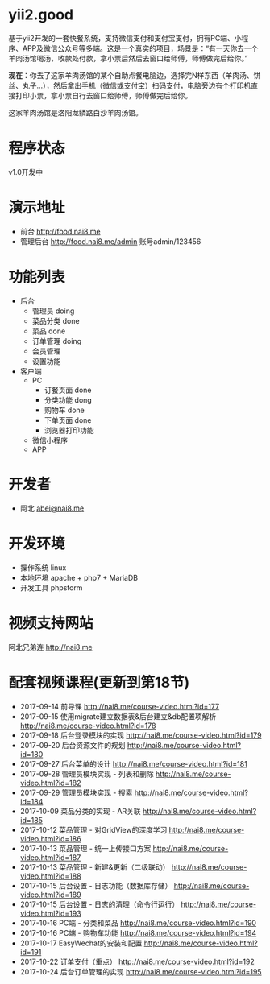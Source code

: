 yii2.good
============================
基于yii2开发的一套快餐系统，支持微信支付和支付宝支付，拥有PC端、小程序、APP及微信公众号等多端。这是一个真实的项目，场景是：“有一天你去一个羊肉汤馆喝汤，收款处付款，拿小票后然后去窗口给师傅，师傅做完后给你。”

**现在**：你去了这家羊肉汤馆的某个自助点餐电脑边，选择完N样东西（羊肉汤、饼丝、丸子...），然后拿出手机（微信或支付宝）扫码支付，电脑旁边有个打印机直接打印小票，拿小票自行去窗口给师傅，师傅做完后给你。

这家羊肉汤馆是洛阳龙鳞路白沙羊肉汤馆。

# 程序状态
v1.0开发中

# 演示地址
- 前台 http://food.nai8.me
- 管理后台 http://food.nai8.me/admin  账号admin/123456

# 功能列表
- 后台
  - 管理员 doing
  - 菜品分类 done
  - 菜品 done
  - 订单管理 doing
  - 会员管理
  - 设置功能
- 客户端
  - PC
    - 订餐页面 done
    - 分类功能 dong
    - 购物车 done
    - 下单页面 done
    - 浏览器打印功能
  - 微信小程序
  - APP

# 开发者
- 阿北 <abei@nai8.me>

# 开发环境
- 操作系统 linux
- 本地环境 apache + php7 + MariaDB
- 开发工具 phpstorm

# 视频支持网站
阿北兄弟连 http://nai8.me

# 配套视频课程(更新到第18节)
- 2017-09-14 前导课 http://nai8.me/course-video.html?id=177
- 2017-09-15 使用migrate建立数据表&后台建立&db配置项解析 http://nai8.me/course-video.html?id=178
- 2017-09-18 后台登录模块的实现 http://nai8.me/course-video.html?id=179
- 2017-09-20 后台资源文件的规划 http://nai8.me/course-video.html?id=180
- 2017-09-27 后台菜单的设计 http://nai8.me/course-video.html?id=181
- 2017-09-28 管理员模块实现 - 列表和删除 http://nai8.me/course-video.html?id=182
- 2017-09-29 管理员模块实现 - 搜索 http://nai8.me/course-video.html?id=184
- 2017-10-09 菜品分类的实现 - AR关联 http://nai8.me/course-video.html?id=185
- 2017-10-12 菜品管理 - 对GridView的深度学习 http://nai8.me/course-video.html?id=186
- 2017-10-13 菜品管理 - 统一上传接口方案 http://nai8.me/course-video.html?id=187
- 2017-10-13 菜品管理 - 新建&更新（二级联动） http://nai8.me/course-video.html?id=188
- 2017-10-15 后台设置 - 日志功能（数据库存储） http://nai8.me/course-video.html?id=189
- 2017-10-15 后台设置 - 日志的清理（命令行运行） http://nai8.me/course-video.html?id=193
- 2017-10-16 PC端 - 分类和菜品 http://nai8.me/course-video.html?id=190
- 2017-10-16 PC端 - 购物车功能 http://nai8.me/course-video.html?id=194
- 2017-10-17 EasyWechat的安装和配置 http://nai8.me/course-video.html?id=191
- 2017-10-22 订单支付（重点） http://nai8.me/course-video.html?id=192
- 2017-10-24 后台订单管理的实现 http://nai8.me/course-video.html?id=195
